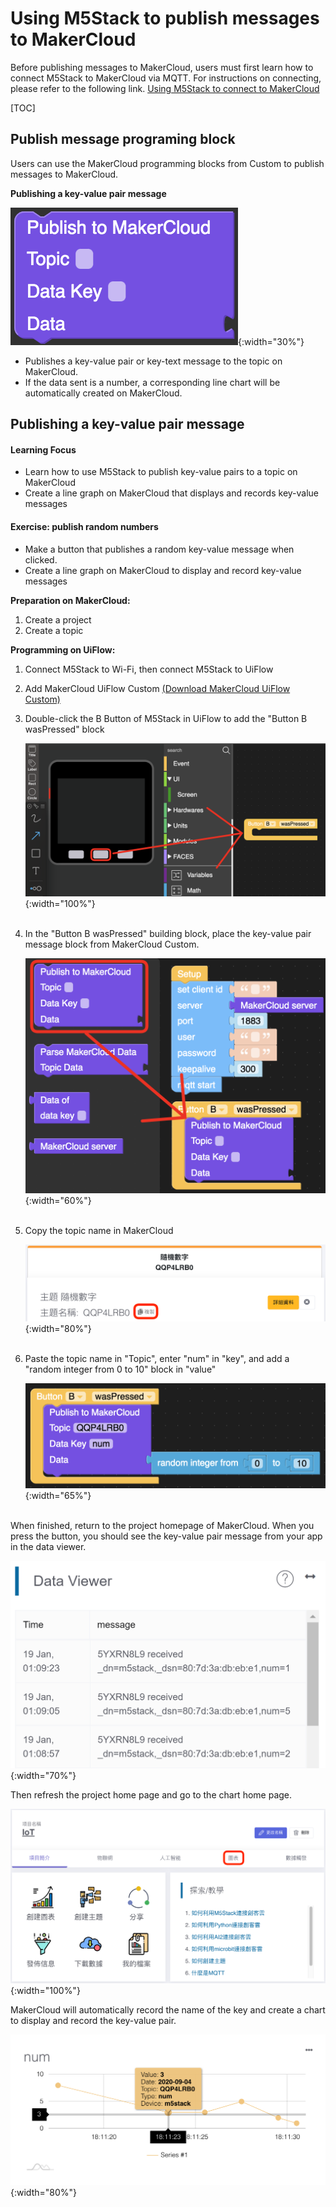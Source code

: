 # Using M5Stack to publish messages to MakerCloud
Before publishing messages to MakerCloud, users must first learn how to connect M5Stack to MakerCloud via MQTT. For instructions on connecting, please refer to the following link.
[Using M5Stack to connect to MakerCloud](../../ch4_connect/m5stack/connect_m5stack.md)

[TOC]

## Publish message programing block

Users can use the MakerCloud programming blocks from Custom to publish messages to MakerCloud.

**Publishing a  key-value pair message**

![img_2.png](img/img_2.png){:width="30%"}

- Publishes a key-value pair or key-text message to the topic on MakerCloud.
- If the data sent is a number, a corresponding line chart will be automatically created on MakerCloud.

## Publishing a key-value pair message
#### Learning Focus
- Learn how to use M5Stack to publish key-value pairs to a topic on MakerCloud
- Create a line graph on MakerCloud that displays and records key-value messages

#### Exercise: publish random numbers
- Make a button that publishes a random key-value message when clicked.
- Create a line graph on MakerCloud to display and record key-value messages

**Preparation on MakerCloud:**

1. Create a project
2. Create a topic

**Programming on UiFlow:**

1. Connect M5Stack to Wi-Fi, then connect M5Stack to UiFlow
2. Add MakerCloud UiFlow Custom
   [(Download MakerCloud UiFlow Custom)](https://cutt.ly/makercloud)

3. Double-click the B Button of M5Stack in UiFlow to add the "Button B wasPressed" block
   
   ![img_3.png](img/img_3.png){:width="100%"}
   </br></br>
   
4. In the "Button B wasPressed" building block, place the key-value pair message block from MakerCloud Custom.
   
   ![img_5.png](img/img_5.png){:width="60%"}
   </br></br>
   
5. Copy the topic name in MakerCloud
   
   ![img_topic_randNum.png](img/img_topic_randNum.png){:width="80%"}
   </br></br>
   
6. Paste the topic name in "Topic", enter "num" in "key", and add a "random integer from 0 to 10" block in "value"
   
   ![img_6.png](img/img_6.png){:width="65%"}
   </br></br>
   
When finished, return to the project homepage of MakerCloud.
When you press the button, you should see the key-value pair message from your app in the data viewer.

![img_7.png](img/img_7.png){:width="70%"}

Then refresh the project home page and go to the chart home page.

![img_tochartpage.png](img/img_tochartpage.png){:width="100%"}

MakerCloud will automatically record the name of the key and create a chart to display and record the key-value pair.

![img_8.png](img/img_8.png){:width="80%"}
